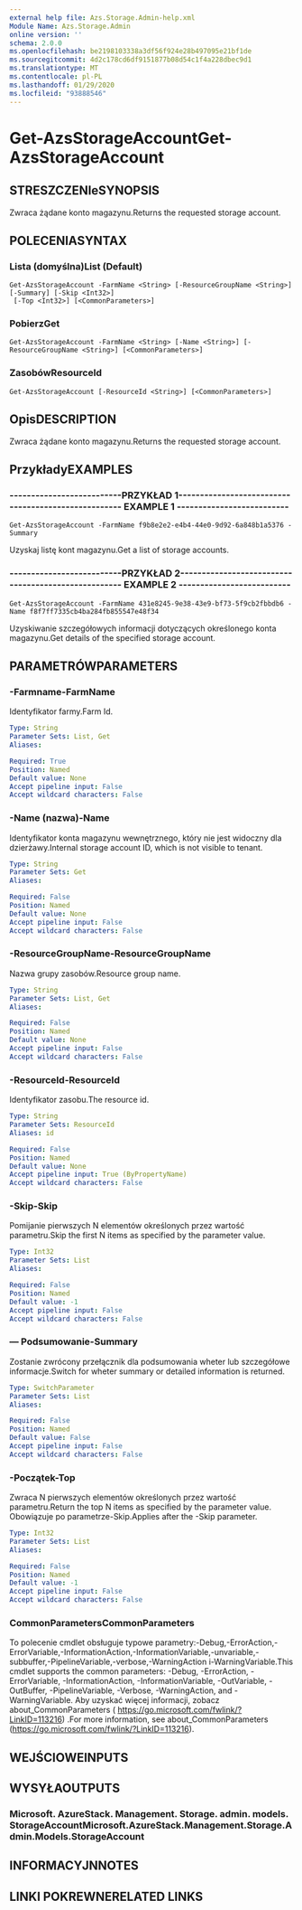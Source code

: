```yaml
---
external help file: Azs.Storage.Admin-help.xml
Module Name: Azs.Storage.Admin
online version: ''
schema: 2.0.0
ms.openlocfilehash: be2198103338a3df56f924e28b497095e21bf1de
ms.sourcegitcommit: 4d2c178cd6df9151877b08d54c1f4a228dbec9d1
ms.translationtype: MT
ms.contentlocale: pl-PL
ms.lasthandoff: 01/29/2020
ms.locfileid: "93888546"
---
```

# <span data-ttu-id="a835b-101">Get-AzsStorageAccount</span><span class="sxs-lookup"><span data-stu-id="a835b-101">Get-AzsStorageAccount</span></span>

## <span data-ttu-id="a835b-102">STRESZCZENIe</span><span class="sxs-lookup"><span data-stu-id="a835b-102">SYNOPSIS</span></span>
<span data-ttu-id="a835b-103">Zwraca żądane konto magazynu.</span><span class="sxs-lookup"><span data-stu-id="a835b-103">Returns the requested storage account.</span></span>

## <span data-ttu-id="a835b-104">POLECENIA</span><span class="sxs-lookup"><span data-stu-id="a835b-104">SYNTAX</span></span>

### <span data-ttu-id="a835b-105">Lista (domyślna)</span><span class="sxs-lookup"><span data-stu-id="a835b-105">List (Default)</span></span>
```
Get-AzsStorageAccount -FarmName <String> [-ResourceGroupName <String>] [-Summary] [-Skip <Int32>]
 [-Top <Int32>] [<CommonParameters>]
```

### <span data-ttu-id="a835b-106">Pobierz</span><span class="sxs-lookup"><span data-stu-id="a835b-106">Get</span></span>
```
Get-AzsStorageAccount -FarmName <String> [-Name <String>] [-ResourceGroupName <String>] [<CommonParameters>]
```

### <span data-ttu-id="a835b-107">Zasobów</span><span class="sxs-lookup"><span data-stu-id="a835b-107">ResourceId</span></span>
```
Get-AzsStorageAccount [-ResourceId <String>] [<CommonParameters>]
```

## <span data-ttu-id="a835b-108">Opis</span><span class="sxs-lookup"><span data-stu-id="a835b-108">DESCRIPTION</span></span>
<span data-ttu-id="a835b-109">Zwraca żądane konto magazynu.</span><span class="sxs-lookup"><span data-stu-id="a835b-109">Returns the requested storage account.</span></span>

## <span data-ttu-id="a835b-110">Przykłady</span><span class="sxs-lookup"><span data-stu-id="a835b-110">EXAMPLES</span></span>

### <span data-ttu-id="a835b-111">--------------------------PRZYKŁAD 1--------------------------</span><span class="sxs-lookup"><span data-stu-id="a835b-111">-------------------------- EXAMPLE 1 --------------------------</span></span>
```
Get-AzsStorageAccount -FarmName f9b8e2e2-e4b4-44e0-9d92-6a848b1a5376 -Summary
```

<span data-ttu-id="a835b-112">Uzyskaj listę kont magazynu.</span><span class="sxs-lookup"><span data-stu-id="a835b-112">Get a list of storage accounts.</span></span>

### <span data-ttu-id="a835b-113">--------------------------PRZYKŁAD 2--------------------------</span><span class="sxs-lookup"><span data-stu-id="a835b-113">-------------------------- EXAMPLE 2 --------------------------</span></span>
```
Get-AzsStorageAccount -FarmName 431e8245-9e38-43e9-bf73-5f9cb2fbbdb6 -Name f8f7ff7335cb4ba284fb855547e48f34
```

<span data-ttu-id="a835b-114">Uzyskiwanie szczegółowych informacji dotyczących określonego konta magazynu.</span><span class="sxs-lookup"><span data-stu-id="a835b-114">Get details of the specified storage account.</span></span>

## <span data-ttu-id="a835b-115">PARAMETRÓW</span><span class="sxs-lookup"><span data-stu-id="a835b-115">PARAMETERS</span></span>

### <span data-ttu-id="a835b-116">-Farmname</span><span class="sxs-lookup"><span data-stu-id="a835b-116">-FarmName</span></span>
<span data-ttu-id="a835b-117">Identyfikator farmy.</span><span class="sxs-lookup"><span data-stu-id="a835b-117">Farm Id.</span></span>

```yaml
Type: String
Parameter Sets: List, Get
Aliases: 

Required: True
Position: Named
Default value: None
Accept pipeline input: False
Accept wildcard characters: False
```

### <span data-ttu-id="a835b-118">-Name (nazwa)</span><span class="sxs-lookup"><span data-stu-id="a835b-118">-Name</span></span>
<span data-ttu-id="a835b-119">Identyfikator konta magazynu wewnętrznego, który nie jest widoczny dla dzierżawy.</span><span class="sxs-lookup"><span data-stu-id="a835b-119">Internal storage account ID, which is not visible to tenant.</span></span>

```yaml
Type: String
Parameter Sets: Get
Aliases: 

Required: False
Position: Named
Default value: None
Accept pipeline input: False
Accept wildcard characters: False
```

### <span data-ttu-id="a835b-120">-ResourceGroupName</span><span class="sxs-lookup"><span data-stu-id="a835b-120">-ResourceGroupName</span></span>
<span data-ttu-id="a835b-121">Nazwa grupy zasobów.</span><span class="sxs-lookup"><span data-stu-id="a835b-121">Resource group name.</span></span>

```yaml
Type: String
Parameter Sets: List, Get
Aliases: 

Required: False
Position: Named
Default value: None
Accept pipeline input: False
Accept wildcard characters: False
```

### <span data-ttu-id="a835b-122">-ResourceId</span><span class="sxs-lookup"><span data-stu-id="a835b-122">-ResourceId</span></span>
<span data-ttu-id="a835b-123">Identyfikator zasobu.</span><span class="sxs-lookup"><span data-stu-id="a835b-123">The resource id.</span></span>

```yaml
Type: String
Parameter Sets: ResourceId
Aliases: id

Required: False
Position: Named
Default value: None
Accept pipeline input: True (ByPropertyName)
Accept wildcard characters: False
```

### <span data-ttu-id="a835b-124">-Skip</span><span class="sxs-lookup"><span data-stu-id="a835b-124">-Skip</span></span>
<span data-ttu-id="a835b-125">Pomijanie pierwszych N elementów określonych przez wartość parametru.</span><span class="sxs-lookup"><span data-stu-id="a835b-125">Skip the first N items as specified by the parameter value.</span></span>

```yaml
Type: Int32
Parameter Sets: List
Aliases: 

Required: False
Position: Named
Default value: -1
Accept pipeline input: False
Accept wildcard characters: False
```

### <span data-ttu-id="a835b-126">— Podsumowanie</span><span class="sxs-lookup"><span data-stu-id="a835b-126">-Summary</span></span>
<span data-ttu-id="a835b-127">Zostanie zwrócony przełącznik dla podsumowania wheter lub szczegółowe informacje.</span><span class="sxs-lookup"><span data-stu-id="a835b-127">Switch for wheter summary or detailed information is returned.</span></span>

```yaml
Type: SwitchParameter
Parameter Sets: List
Aliases: 

Required: False
Position: Named
Default value: False
Accept pipeline input: False
Accept wildcard characters: False
```

### <span data-ttu-id="a835b-128">-Początek</span><span class="sxs-lookup"><span data-stu-id="a835b-128">-Top</span></span>
<span data-ttu-id="a835b-129">Zwraca N pierwszych elementów określonych przez wartość parametru.</span><span class="sxs-lookup"><span data-stu-id="a835b-129">Return the top N items as specified by the parameter value.</span></span>
<span data-ttu-id="a835b-130">Obowiązuje po parametrze-Skip.</span><span class="sxs-lookup"><span data-stu-id="a835b-130">Applies after the -Skip parameter.</span></span>

```yaml
Type: Int32
Parameter Sets: List
Aliases: 

Required: False
Position: Named
Default value: -1
Accept pipeline input: False
Accept wildcard characters: False
```

### <span data-ttu-id="a835b-131">CommonParameters</span><span class="sxs-lookup"><span data-stu-id="a835b-131">CommonParameters</span></span>
<span data-ttu-id="a835b-132">To polecenie cmdlet obsługuje typowe parametry:-Debug,-ErrorAction,-ErrorVariable,-InformationAction,-InformationVariable,-unvariable,-subbuffer,-PipelineVariable,-verbose,-WarningAction i-WarningVariable.</span><span class="sxs-lookup"><span data-stu-id="a835b-132">This cmdlet supports the common parameters: -Debug, -ErrorAction, -ErrorVariable, -InformationAction, -InformationVariable, -OutVariable, -OutBuffer, -PipelineVariable, -Verbose, -WarningAction, and -WarningVariable.</span></span> <span data-ttu-id="a835b-133">Aby uzyskać więcej informacji, zobacz about_CommonParameters ( https://go.microsoft.com/fwlink/?LinkID=113216) .</span><span class="sxs-lookup"><span data-stu-id="a835b-133">For more information, see about_CommonParameters (https://go.microsoft.com/fwlink/?LinkID=113216).</span></span>

## <span data-ttu-id="a835b-134">WEJŚCIOWE</span><span class="sxs-lookup"><span data-stu-id="a835b-134">INPUTS</span></span>

## <span data-ttu-id="a835b-135">WYSYŁA</span><span class="sxs-lookup"><span data-stu-id="a835b-135">OUTPUTS</span></span>

### <span data-ttu-id="a835b-136">Microsoft. AzureStack. Management. Storage. admin. models. StorageAccount</span><span class="sxs-lookup"><span data-stu-id="a835b-136">Microsoft.AzureStack.Management.Storage.Admin.Models.StorageAccount</span></span>

## <span data-ttu-id="a835b-137">INFORMACYJN</span><span class="sxs-lookup"><span data-stu-id="a835b-137">NOTES</span></span>

## <span data-ttu-id="a835b-138">LINKI POKREWNE</span><span class="sxs-lookup"><span data-stu-id="a835b-138">RELATED LINKS</span></span>

